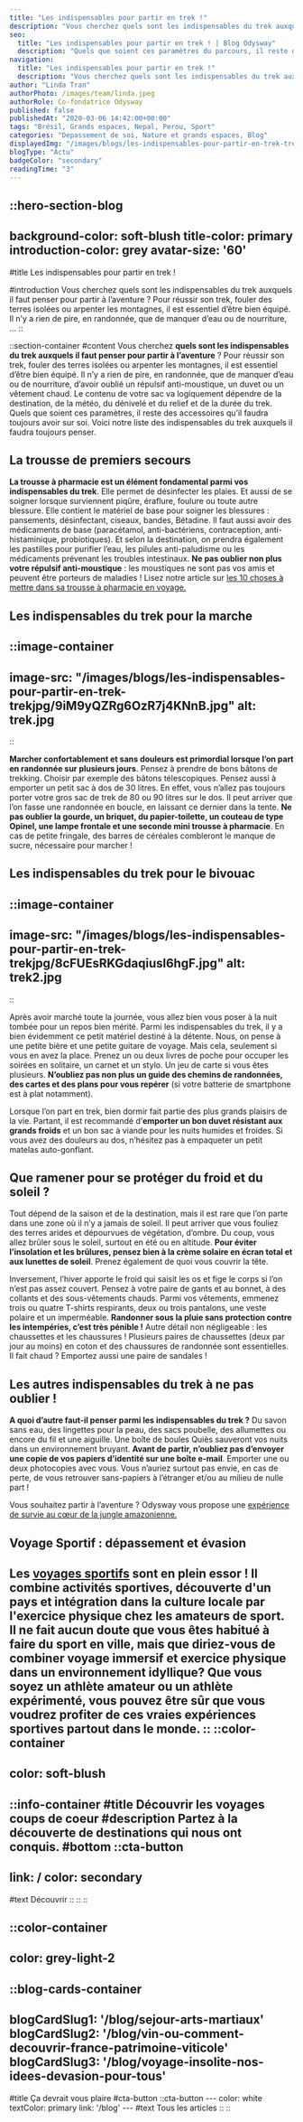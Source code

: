 ```yaml
---
title: "Les indispensables pour partir en trek !"
description: "Vous cherchez quels sont les indispensables du trek auxquels il faut penser pour partir à l’aventure ? Pour réussir son trek, fouler des terres isolées ou arpenter les montagnes, il est essentiel d’être bien équipé. Il n’y a rien de pire, en randonnée, que de manquer d’eau ou de nourriture, ..."
seo:
  title: "Les indispensables pour partir en trek ! | Blog Odysway"
  description: "Quels que soient ces paramètres du parcours, il reste des accessoires qu’il faut toujours avoir sur soi. Voici notre liste des indispensables du trek."
navigation:
  title: "Les indispensables pour partir en trek !"
  description: "Vous cherchez quels sont les indispensables du trek auxquels il faut penser pour partir à l’aventure ? Pour réussir son trek, fouler des terres isolées ou arpenter les montagnes, il est essentiel d’être bien équipé. Il n’y a rien de pire, en randonnée, que de manquer d’eau ou de nourriture, ..."
author: "Linda Tran"
authorPhoto: /images/team/linda.jpeg
authorRole: Co-fondatrice Odysway
published: false
publishedAt: "2020-03-06 14:42:00+00:00"
tags: "Brésil, Grands espaces, Nepal, Perou, Sport"
categories: "Depassement de soi, Nature et grands espaces, Blog"
displayedImg: "/images/blogs/les-indispensables-pour-partir-en-trek-trekjpg/sccFp6UQYO3qJoAalG1f.jpg"
blogType: "Actu"
badgeColor: "secondary"
readingTime: "3"
---
```


::hero-section-blog
---
background-color: soft-blush
title-color: primary
introduction-color: grey
avatar-size: '60'
---
#title
Les indispensables pour partir en trek !

#introduction
Vous cherchez quels sont les indispensables du trek auxquels il faut penser pour partir à l’aventure ? Pour réussir son trek, fouler des terres isolées ou arpenter les montagnes, il est essentiel d’être bien équipé. Il n’y a rien de pire, en randonnée, que de manquer d’eau ou de nourriture, ...
::

::section-container
#content
Vous cherchez **quels sont les indispensables du trek auxquels il faut penser pour partir à l’aventure** ? Pour réussir son trek, fouler des terres isolées ou arpenter les montagnes, il est essentiel d’être bien équipé. Il n’y a rien de pire, en randonnée, que de manquer d’eau ou de nourriture, d’avoir oublié un répulsif anti-moustique, un duvet ou un vêtement chaud. Le contenu de votre sac va logiquement dépendre de la destination, de la météo, du dénivelé et du relief et de la durée du trek. Quels que soient ces paramètres, il reste des accessoires qu’il faudra toujours avoir sur soi. Voici notre liste des indispensables du trek auxquels il faudra toujours penser.

## La trousse de premiers secours

**La trousse à pharmacie est un élément fondamental parmi vos indispensables du trek**. Elle permet de désinfecter les plaies. Et aussi de se soigner lorsque surviennent piqûre, éraflure, foulure ou toute autre blessure. Elle contient le matériel de base pour soigner les blessures : pansements, désinfectant, ciseaux, bandes, Bétadine. Il faut aussi avoir des médicaments de base (paracétamol, anti-bactériens, contraception, anti-histaminique, probiotiques). Et selon la destination, on prendra également les pastilles pour purifier l’eau, les pilules anti-paludisme ou les médicaments prévenant les troubles intestinaux. **Ne pas oublier non plus votre répulsif anti-moustique** : les moustiques ne sont pas vos amis et peuvent être porteurs de maladies ! Lisez notre article sur [les 10 choses à mettre dans sa trousse à pharmacie en voyage.](https://odysway.com/les-10-choses-a-mettre-dans-sa-trousse-a-pharmacie-quand-on-part-en-voyage)

## Les indispensables du trek pour la marche

::image-container
---
image-src: "/images/blogs/les-indispensables-pour-partir-en-trek-trekjpg/9iM9yQZRg6OzR7j4KNnB.jpg"
alt: trek.jpg
---
::

**Marcher confortablement et sans douleurs est primordial lorsque l’on part en randonnée sur plusieurs jours**. Pensez à prendre de bons bâtons de trekking. Choisir par exemple des bâtons télescopiques. Pensez aussi à emporter un petit sac à dos de 30 litres. En effet, vous n’allez pas toujours porter votre gros sac de trek de 80 ou 90 litres sur le dos. Il peut arriver que l’on fasse une randonnée en boucle, en laissant ce dernier dans la tente. **Ne pas oublier la gourde, un briquet, du papier-toilette, un couteau de type Opinel, une lampe frontale et une seconde mini trousse à pharmacie**. En cas de petite fringale, des barres de céréales combleront le manque de sucre, nécessaire pour marcher !

## Les indispensables du trek pour le bivouac

::image-container
---
image-src: "/images/blogs/les-indispensables-pour-partir-en-trek-trekjpg/8cFUEsRKGdaqiusl6hgF.jpg"
alt: trek2.jpg
---
::

Après avoir marché toute la journée, vous allez bien vous poser à la nuit tombée pour un repos bien mérité. Parmi les indispensables du trek, il y a bien évidemment ce petit matériel destiné à la détente. Nous, on pense à une petite bière et une petite guitare de voyage. Mais cela, seulement si vous en avez la place. Prenez un ou deux livres de poche pour occuper les soirées en solitaire, un carnet et un stylo. Un jeu de carte si vous êtes plusieurs. **N’oubliez pas non plus un guide des chemins de randonnées,  des cartes et des plans pour vous repérer** (si votre batterie de smartphone est à plat notamment).

Lorsque l’on part en trek, bien dormir fait partie des plus grands plaisirs de la vie. Partant, il est recommandé d’**emporter un bon duvet résistant aux grands froids** et un bon sac à viande pour les nuits humides et froides. Si vous avez des douleurs au dos, n’hésitez pas à empaqueter un petit matelas auto-gonflant.

## Que ramener pour se protéger du froid et du soleil ?

Tout dépend de la saison et de la destination, mais il est rare que l’on parte dans une zone où il n’y a jamais de soleil. Il peut arriver que vous fouliez des terres arides et dépourvues de végétation, d’ombre. Du coup, vous allez brûler sous le soleil, surtout en été ou en altitude. **Pour éviter l’insolation et les brûlures, pensez bien à la crème solaire en écran total et aux lunettes de soleil**. Prenez également de quoi vous couvrir la tête.

Inversement, l’hiver apporte le froid qui saisit les os et fige le corps si l’on n’est pas assez couvert. Pensez à votre paire de gants et au bonnet, à des collants et des sous-vêtements chauds. Parmi vos vêtements, emmenez trois ou quatre T-shirts respirants, deux ou trois pantalons, une veste polaire et un imperméable. **Randonner sous la pluie sans protection contre les intempéries, c’est très pénible !** Autre détail non négligeable : les chaussettes et les chaussures ! Plusieurs paires de chaussettes (deux par jour au moins) en coton et des chaussures de randonnée sont essentielles. Il fait chaud ? Emportez aussi une paire de sandales !

## Les autres indispensables du trek à ne pas oublier !

**A quoi d’autre faut-il penser parmi les indispensables du trek ?** Du savon sans eau, des lingettes pour la peau, des sacs poubelle, des allumettes ou encore du fil et une aiguille. Une boîte de boules Quiès sauveront vos nuits dans un environnement bruyant. **Avant de partir, n’oubliez pas d’envoyer une copie de vos papiers d’identité sur une boîte e-mail**. Emporter une ou deux photocopies avec vous. Vous n’auriez surtout pas envie, en cas de perte, de vous retrouver sans-papiers à l’étranger et/ou au milieu de nulle part !

Vous souhaitez partir à l’aventure ? Odysway vous propose une [expérience de survie au cœur de la jungle amazonienne.](https://odysway.com/voyages/survie-jungle-amazonienne?utm_source=Blog&utm_medium=article&utm_campaign=Indispensables_trek)

## Voyage Sportif : dépassement et évasion

Les [voyages sportifs](https://odysway.com/thematiques/voyage-sportif) sont en plein essor ! Il combine activités sportives, découverte d'un pays et intégration dans la culture locale par l'exercice physique chez les amateurs de sport. Il ne fait aucun doute que vous êtes habitué à faire du sport en ville, mais que diriez-vous de combiner voyage immersif et exercice physique dans un environnement idyllique? Que vous soyez un athlète amateur ou un athlète expérimenté, vous pouvez être sûr que vous voudrez profiter de ces vraies expériences sportives partout dans le monde.
::
::color-container
---
color: soft-blush
---
  ::info-container
  #title
  Découvrir les voyages coups de coeur
  #description
  Partez à la découverte de destinations qui nous ont conquis.
  #bottom
  ::cta-button
  ---
  link: /
  color: secondary
  ---
  #text
  Découvrir
  ::
  ::
::

::color-container
---
color: grey-light-2
---
  ::blog-cards-container
  ---
  blogCardSlug1: '/blog/sejour-arts-martiaux' 
  blogCardSlug2: '/blog/vin-ou-comment-decouvrir-france-patrimoine-viticole' 
  blogCardSlug3: '/blog/voyage-insolite-nos-idees-devasion-pour-tous' 
  ---
  #title
  Ça devrait vous plaire
  #cta-button
    ::cta-button
    ---
    color: white
    textColor: primary
    link: '/blog'
    ---
    #text
    Tous les  articles
    ::
  ::
